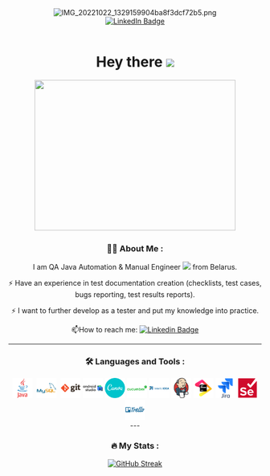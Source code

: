 <div id="header" align="center">
  <img src="https://ltdfoto.ru/images/2022/10/22/IMG_20221022_1329159904ba8f3dcf72b5.png" alt="IMG_20221022_1329159904ba8f3dcf72b5.png" border="0" width="200"  />
<div id="badges">
  <a href="https://www.linkedin.com/in/janna-marchanka-qa/">
    <img src="https://img.shields.io/badge/LinkedIn-blue?style=for-the-badge&logo=linkedin&logoColor=white" alt="LinkedIn Badge"/>
  </a>
</div>
<img src="https://komarev.com/ghpvc/?username=your-github-username&style=flat-square&color=blue" alt=""/>
<h1>
  Hey there
  <img src="https://media.giphy.com/media/hvRJCLFzcasrR4ia7z/giphy.gif" width="30px"/>
</h1>
<div align="center">
  <img src="https://media.giphy.com/media/l3q30eUNaAQO1iFpe/giphy.gif" width="400" height="300"/>
</div>

### :woman_technologist: About Me :
I am QA Java Automation & Manual Engineer <img src="https://media.giphy.com/media/WUlplcMpOCEmTGBtBW/giphy.gif" width="30"> from Belarus.

 :zap: Have an experience in test documentation creation (checklists, test cases, bugs reporting, test results reports). 

 :zap: I want to further develop as a tester and put my knowledge into practice.

 :mailbox:How to reach me:  [![Linkedin Badge](https://img.shields.io/badge/-LinkedIn-blue?style=flat&logo=Linkedin&logoColor=white)](https://www.linkedin.com/in/janna-marchanka-qa/)

  ---

### :hammer_and_wrench: Languages and Tools :
  <div>
  <img src="https://github.com/devicons/devicon/blob/master/icons/java/java-original-wordmark.svg" title="Java" alt="Java" width="40" height="40"/>&nbsp;
  <img src="https://github.com/devicons/devicon/blob/master/icons/mysql/mysql-original-wordmark.svg" title="MySQL"  alt="MySQL" width="40" height="40"/>&nbsp;
  <img src="https://github.com/devicons/devicon/blob/master/icons/git/git-original-wordmark.svg" title="Git" **alt="Git" width="40" height="40"/>
  <img src="https://github.com/devicons/devicon/blob/master/icons/androidstudio/androidstudio-original-wordmark.svg" title="Git" **alt="Git" width="40" height="40"/> 
  <img src="https://github.com/devicons/devicon/blob/master/icons/canva/canva-original.svg" title="Git" **alt="Git" width="40" height="40"/>
  <img src="https://github.com/devicons/devicon/blob/master/icons/cucumber/cucumber-plain-wordmark.svg" title="Git" **alt="Git" width="40" height="40"/>
  <img src="https://github.com/devicons/devicon/blob/master/icons/intellij/intellij-original-wordmark.svg" title="Git" **alt="Git" width="40" height="40"/>   
  <img src="https://github.com/devicons/devicon/blob/master/icons/jenkins/jenkins-original.svg" title="Git" **alt="Git" width="40" height="40"/> 
  <img src="https://github.com/devicons/devicon/blob/master/icons/jetbrains/jetbrains-original.svg" title="Git" **alt="Git" width="40" height="40"/> 
  <img src="https://github.com/devicons/devicon/blob/master/icons/jira/jira-original-wordmark.svg" title="Git" **alt="Git" width="40" height="40"/>    
  <img src="https://github.com/devicons/devicon/blob/master/icons/selenium/selenium-original.svg" title="Git" **alt="Git" width="40" height="40"/>  
  <img src="https://github.com/devicons/devicon/blob/master/icons/trello/trello-plain-wordmark.svg" title="Git" **alt="Git" width="40" height="40"/> 
  </div>
  ---

### :fire: My Stats :
[![GitHub Streak](https://github-readme-streak-stats.herokuapp.com?user=jannamartek)](https://git.io/streak-stats)
